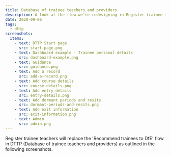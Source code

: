 ```yaml
---
title: Database of trainee teachers and providers
description: A look at the flow we’re redesigning in Register trainee teachers
date: 2020-09-06
tags:
  - dttp
screenshots:
  items:
    - text: DTTP Start page
      src: start-page.png
    - text: Dashboard example - Trainee personal details
      src: dashboard-example.png
    - text: Guidance
      src: guidance.png
    - text: Add a record
      src: add-a-record.png
    - text: Add course details
      src: course-details.png
    - text: Add entry details
      src: entry-details.png
    - text: Add dormant periods and resits
      src: dormant-periods-and-resits.png
    - text: Add exit information
      src: exit-information.png
    - text: Admin
      src: admin.png
---
```


Register trainee teachers will replace the 'Recommend trainees to DfE' flow in DTTP (Database of trainee teachers and providers) as outlined in the following screenshots.
